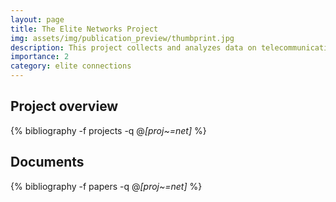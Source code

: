 ```yaml
---
layout: page
title: The Elite Networks Project
img: assets/img/publication_preview/thumbprint.jpg
description: This project collects and analyzes data on telecommunications ownership and control (TOSCO) to assess whether and how political connections influence the willingness of companies to comply with government requests to censor or block Internet access. The TOSCO dataset enables a comparative large-N analysis of the determinants and effects of different ownership structures and identities in the changing context of 49 African countries. Combining different strands of literature from political science, economics and business administration, we theorize how different government-business owner linkages, both domestically and internationally, determine a firm's willingness to comply with government orders to block Internet access, even if this would result in financial losses. By linking ISP data from TOSCO with VPN usage data, we determine which ISPs have blocked or censored internet access between 2017 and 2021.
importance: 2
category: elite connections
---
```


## Project overview

<div class="publications">

  {% bibliography -f projects -q @*[proj~=net]* %}

</div>

## Documents

<div class="publications">

  {% bibliography -f papers -q @*[proj~=net]* %}

</div>
